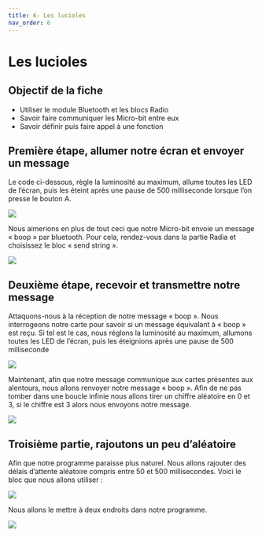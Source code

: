 ```yaml
---
title: 6- Les lucioles
nav_order: 6
---
```


# Les lucioles

## Objectif de la fiche

* Utiliser le module Bluetooth et les blocs Radio
* Savoir faire communiquer les Micro-bit entre eux
* Savoir définir puis faire appel à une fonction

## Première étape, allumer notre écran et envoyer un message

Le code ci-dessous, règle la luminosité au maximum, allume toutes les LED de l’écran, puis les éteint après une pause de 500 milliseconde lorsque l’on presse le bouton A.

<img src="https://github.com/serresebastien/MicroBit/blob/master/img/luciole/01.png?raw=true">

Nous aimerions en plus de tout ceci que notre Micro-bit envoie un message « boop » par bluetooth. Pour cela, rendez-vous dans la partie Radia et choisissez le bloc « send string ».

<img src="https://github.com/serresebastien/MicroBit/blob/master/img/luciole/02.png?raw=true">

## Deuxième étape, recevoir et transmettre notre message

Attaquons-nous à la réception de notre message « boop ». Nous interrogeons notre carte pour savoir si un message équivalant à « boop » est reçu. Si tel est le cas, nous réglons la luminosité au maximum, allumons toutes les LED de l’écran, puis les éteignions après une pause de 500 milliseconde

<img src="https://github.com/serresebastien/MicroBit/blob/master/img/luciole/03.png?raw=true">

Maintenant, afin que notre message communique aux cartes présentes aux alentours, nous allons renvoyer notre message « boop ». Afin de ne pas tomber dans une boucle infinie nous allons tirer un chiffre aléatoire en 0 et 3, si le chiffre est 3 alors nous envoyons notre message.

<img src="https://github.com/serresebastien/MicroBit/blob/master/img/luciole/04.png?raw=true">

## Troisième partie, rajoutons un peu d’aléatoire

Afin que notre programme paraisse plus naturel. Nous allons rajouter des délais d’attente aléatoire compris entre 50 et 500 millisecondes. Voici le bloc que nous allons utiliser :

<img src="https://github.com/serresebastien/MicroBit/blob/master/img/luciole/05.png?raw=true">

Nous allons le mettre à deux endroits dans notre programme.

<img src="https://github.com/serresebastien/MicroBit/blob/master/img/luciole/06.png?raw=true">